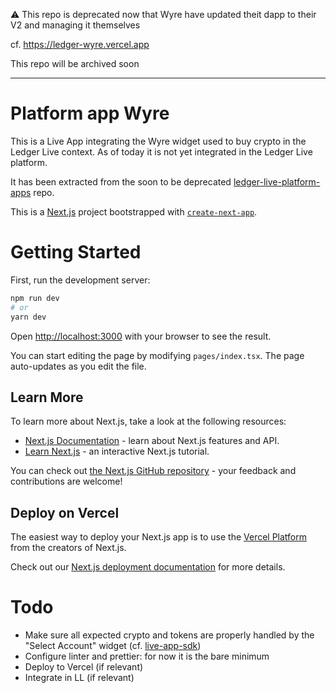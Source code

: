 :warning: This repo is deprecated now that Wyre have updated theit dapp to their V2 and managing it themselves

cf. https://ledger-wyre.vercel.app

This repo will be archived soon

----

# Platform app Wyre

This is a Live App integrating the Wyre widget used to buy crypto in the Ledger Live context. As of today it is not yet integrated in the Ledger Live platform.

It has been extracted from the soon to be deprecated [ledger-live-platform-apps](https://github.com/LedgerHQ/ledger-live-platform-apps) repo.

This is a [Next.js](https://nextjs.org/) project bootstrapped with [`create-next-app`](https://github.com/vercel/next.js/tree/canary/packages/create-next-app).

# Getting Started

First, run the development server:

```bash
npm run dev
# or
yarn dev
```

Open [http://localhost:3000](http://localhost:3000) with your browser to see the result.

You can start editing the page by modifying `pages/index.tsx`. The page auto-updates as you edit the file.

## Learn More

To learn more about Next.js, take a look at the following resources:

- [Next.js Documentation](https://nextjs.org/docs) - learn about Next.js features and API.
- [Learn Next.js](https://nextjs.org/learn) - an interactive Next.js tutorial.

You can check out [the Next.js GitHub repository](https://github.com/vercel/next.js/) - your feedback and contributions are welcome!

## Deploy on Vercel

The easiest way to deploy your Next.js app is to use the [Vercel Platform](https://vercel.com/new?utm_medium=default-template&filter=next.js&utm_source=create-next-app&utm_campaign=create-next-app-readme) from the creators of Next.js.

Check out our [Next.js deployment documentation](https://nextjs.org/docs/deployment) for more details.

# Todo

- Make sure all expected crypto and tokens are properly handled by the "Select Account" widget (cf. [live-app-sdk](https://github.com/LedgerHQ/live-app-sdk))
- Configure linter and prettier: for now it is the bare minimum
- Deploy to Vercel (if relevant)
- Integrate in LL (if relevant)
